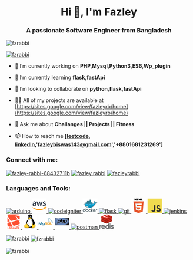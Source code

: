 <h1 align="center">Hi 👋, I'm Fazley</h1>
<h3 align="center">A passionate Software Engineer from Bangladesh</h3>

<p align="left"> <img src="https://komarev.com/ghpvc/?username=fzrabbi&label=Profile%20views&color=0e75b6&style=flat" alt="fzrabbi" /> </p>

<p align="left"> <a href="https://github.com/ryo-ma/github-profile-trophy"><img src="https://github-profile-trophy.vercel.app/?username=fzrabbi&row=1&theme=onedark" alt="fzrabbi" /></a> </p>

- 🔭 I’m currently working on **PHP,Mysql,Python3,ES6,Wp_plugin**

- 🌱 I’m currently learning **flask,fastApi**

- 👯 I’m looking to collaborate on **python,flask,fastApi**

- 👨‍💻 All of my projects are available at [https://sites.google.com/view/fazleyrb/home](https://sites.google.com/view/fazleyrb/home)

- 💬 Ask me about **Challanges || Projects || Fitness**

- 📫 How to reach me **[<a href="https://leetcode.com/FazleyRabbi/">leetcode</a>, <a href="https://www.linkedin.com/in/fazley-rabbi-68432711b/">linkedIn</a>,'fazleybiswas143@gmail.com','+8801681231269']**

<h3 align="left">Connect with me:</h3>
<p align="left">
<a href="https://linkedin.com/in/fazley-rabbi-68432711b" target="blank"><img align="center" src="https://raw.githubusercontent.com/rahuldkjain/github-profile-readme-generator/master/src/images/icons/Social/linked-in-alt.svg" alt="fazley-rabbi-68432711b" height="30" width="40" /></a>
<a href="https://fb.com/fazley.rabbi" target="blank"><img align="center" src="https://raw.githubusercontent.com/rahuldkjain/github-profile-readme-generator/master/src/images/icons/Social/facebook.svg" alt="fazley.rabbi" height="30" width="40" /></a>
<a href="https://www.leetcode.com/fazleyrabbi" target="blank"><img align="center" src="https://raw.githubusercontent.com/rahuldkjain/github-profile-readme-generator/master/src/images/icons/Social/leet-code.svg" alt="fazleyrabbi" height="30" width="40" /></a>
</p>

<h3 align="left">Languages and Tools:</h3>
<p align="left"> <a href="https://www.arduino.cc/" target="_blank" rel="noreferrer"> <img src="https://cdn.worldvectorlogo.com/logos/arduino-1.svg" alt="arduino" width="40" height="40"/> </a> <a href="https://aws.amazon.com" target="_blank" rel="noreferrer"> <img src="https://raw.githubusercontent.com/devicons/devicon/master/icons/amazonwebservices/amazonwebservices-original-wordmark.svg" alt="aws" width="40" height="40"/> </a> <a href="https://codeigniter.com" target="_blank" rel="noreferrer"> <img src="https://cdn.worldvectorlogo.com/logos/codeigniter.svg" alt="codeigniter" width="40" height="40"/> </a> <a href="https://www.docker.com/" target="_blank" rel="noreferrer"> <img src="https://raw.githubusercontent.com/devicons/devicon/master/icons/docker/docker-original-wordmark.svg" alt="docker" width="40" height="40"/> </a> <a href="https://flask.palletsprojects.com/" target="_blank" rel="noreferrer"> <img src="https://www.vectorlogo.zone/logos/pocoo_flask/pocoo_flask-icon.svg" alt="flask" width="40" height="40"/> </a> <a href="https://git-scm.com/" target="_blank" rel="noreferrer"> <img src="https://www.vectorlogo.zone/logos/git-scm/git-scm-icon.svg" alt="git" width="40" height="40"/> </a> <a href="https://www.w3.org/html/" target="_blank" rel="noreferrer"> <img src="https://raw.githubusercontent.com/devicons/devicon/master/icons/html5/html5-original-wordmark.svg" alt="html5" width="40" height="40"/> </a> <a href="https://developer.mozilla.org/en-US/docs/Web/JavaScript" target="_blank" rel="noreferrer"> <img src="https://raw.githubusercontent.com/devicons/devicon/master/icons/javascript/javascript-original.svg" alt="javascript" width="40" height="40"/> </a> <a href="https://www.jenkins.io" target="_blank" rel="noreferrer"> <img src="https://www.vectorlogo.zone/logos/jenkins/jenkins-icon.svg" alt="jenkins" width="40" height="40"/> </a> <a href="https://laravel.com/" target="_blank" rel="noreferrer"> <img src="https://raw.githubusercontent.com/devicons/devicon/master/icons/laravel/laravel-plain-wordmark.svg" alt="laravel" width="40" height="40"/> </a> <a href="https://www.linux.org/" target="_blank" rel="noreferrer"> <img src="https://raw.githubusercontent.com/devicons/devicon/master/icons/linux/linux-original.svg" alt="linux" width="40" height="40"/> </a> <a href="https://www.mysql.com/" target="_blank" rel="noreferrer"> <img src="https://raw.githubusercontent.com/devicons/devicon/master/icons/mysql/mysql-original-wordmark.svg" alt="mysql" width="40" height="40"/> </a> <a href="https://www.php.net" target="_blank" rel="noreferrer"> <img src="https://raw.githubusercontent.com/devicons/devicon/master/icons/php/php-original.svg" alt="php" width="40" height="40"/> </a> <a href="https://postman.com" target="_blank" rel="noreferrer"> <img src="https://www.vectorlogo.zone/logos/getpostman/getpostman-icon.svg" alt="postman" width="40" height="40"/> </a> <a href="https://redis.io" target="_blank" rel="noreferrer"> <img src="https://raw.githubusercontent.com/devicons/devicon/master/icons/redis/redis-original-wordmark.svg" alt="redis" width="40" height="40"/> </a> </p>

<p><img align="left" src="https://github-readme-stats.vercel.app/api/top-langs?username=fzrabbi&show_icons=true&locale=en&layout=compact" alt="fzrabbi" /></p>

<p>&nbsp;<img align="center" src="https://github-readme-stats.vercel.app/api?username=fzrabbi&show_icons=true&locale=en" alt="fzrabbi" /></p>

<p><img align="center" src="https://github-readme-streak-stats.herokuapp.com/?user=fzrabbi&" alt="fzrabbi" /></p>
